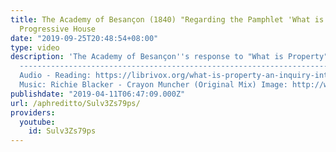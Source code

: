 ```yaml
---
title: The Academy of Besançon (1840) "Regarding the Pamphlet 'What is Property" -
  Progressive House
date: "2019-09-25T20:48:54+08:00"
type: video
description: 'The Academy of Besançon''s response to "What is Property" by P.J. Proudhon.
  ----------------------------------------------------------------------------------
  Audio - Reading: https://librivox.org/what-is-property-an-inquiry-into-the-principle-of-right-and-of-government-by-pierre-joseph-proudhon/
  Music: Richie Blacker - Crayon Muncher (Original Mix) Image: http://www.xlysauc.com/english/auction5_det.php?ccid=635&id=86617'
publishdate: "2019-04-11T06:47:09.000Z"
url: /aphreditto/Sulv3Zs79ps/
providers:
  youtube:
    id: Sulv3Zs79ps
---
```


